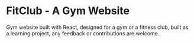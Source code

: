 # FitClub - A Gym Website

Gym website built with React, designed for a gym or a fitness club, built as a
learning project, any feedback or contributions are welcome.
